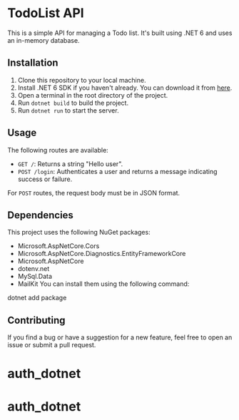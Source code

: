 ﻿# TodoList API

This is a simple API for managing a Todo list. It's built using .NET 6 and uses an in-memory database.

## Installation

1. Clone this repository to your local machine.
2. Install .NET 6 SDK if you haven't already. You can download it from [here](https://dotnet.microsoft.com/download/dotnet/6.0).
3. Open a terminal in the root directory of the project.
4. Run `dotnet build` to build the project.
5. Run `dotnet run` to start the server.

## Usage

The following routes are available:

- `GET /`: Returns a string "Hello user".
- `POST /login`: Authenticates a user and returns a message indicating success or failure.

For `POST` routes, the request body must be in JSON format.

## Dependencies

This project uses the following NuGet packages:

- Microsoft.AspNetCore.Cors
- Microsoft.AspNetCore.Diagnostics.EntityFrameworkCore
- Microsoft.AspNetCore
- dotenv.net
- MySql.Data
- MailKit
You can install them using the following command:

dotnet add package <package-name>

## Contributing

If you find a bug or have a suggestion for a new feature, feel free to open an issue or submit a pull request.
# auth_dotnet
# auth_dotnet
